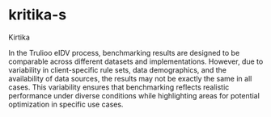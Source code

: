 # kritika-s
Kirtika

In the Trulioo eIDV process, benchmarking results are designed to be comparable across different datasets and implementations. However, due to variability in client-specific rule sets, data demographics, and the availability of data sources, the results may not be exactly the same in all cases. This variability ensures that benchmarking reflects realistic performance under diverse conditions while highlighting areas for potential optimization in specific use cases.
